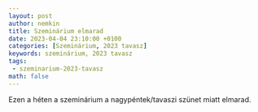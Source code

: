 ```yaml
---
layout: post
author: nemkin
title: Szeminárium elmarad
date: 2023-04-04 23:10:00 +0100
categories: [Szeminárium, 2023 tavasz]
keywords: szeminárium, 2023 tavasz
tags:
 - szeminarium-2023-tavasz
math: false
---
```


Ezen a héten a szeminárium a nagypéntek/tavaszi szünet miatt elmarad.
